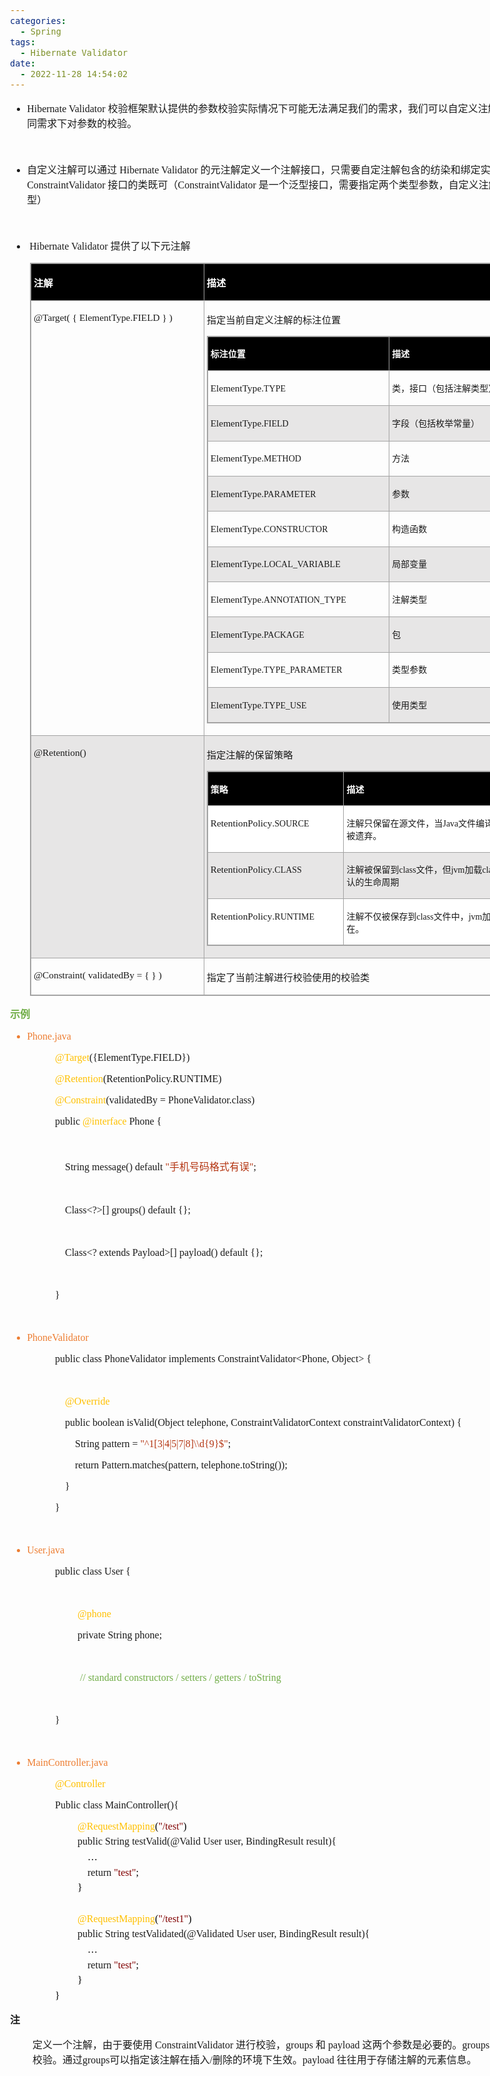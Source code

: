 ```yaml
---
categories:
  - Spring
tags:
  - Hibernate Validator
date:
  - 2022-11-28 14:54:02
---
```


<body lang=zh-CN style='font-family:"Microsoft YaHei UI";font-size:12.0pt'>
<!--StartFragment-->

<div style='direction:ltr;border-width:100%'>

<div style='direction:ltr;margin-top:0in;margin-left:0in;width:9.6472in'>

<div style='direction:ltr;margin-top:0in;margin-left:0in;width:9.6472in'>

<ul type=disc style='direction:ltr;unicode-bidi:embed;margin-top:0in;
 margin-bottom:0in'>
 <li style='margin-top:0;margin-bottom:0;vertical-align:middle'><span
     style='font-family:"Comic Sans MS";font-size:12.0pt' lang=zh-CN>Hibernate
     Validator</span><span style='font-family:"Comic Sans MS";font-size:12.0pt'
     lang=en-US> </span><span style='font-family:"Microsoft YaHei UI";
     font-size:12.0pt' lang=zh-CN>校验框架默认提供的参数校验实际情况下可能无法满足我们的需求，我们可以自定义注解校验注解，实现对不同需求下对参数的校验。</span></li>
</ul>

<p style='margin-left:.375in;font-family:"Microsoft YaHei UI";
font-size:12.0pt'>&nbsp;</p>

<ul type=disc style='direction:ltr;unicode-bidi:embed;margin-top:0in;
 margin-bottom:0in'>
 <li style='margin-top:0;margin-bottom:0;vertical-align:middle'><span
     style='font-family:"Microsoft YaHei UI";font-size:12.0pt' lang=zh-CN>自定义注解可以通过</span><span
     style='font-family:"Comic Sans MS";font-size:12.0pt' lang=en-US> </span><span
     style='font-family:"Comic Sans MS";font-size:12.0pt' lang=zh-CN>Hibernate
     Validator</span><span style='font-family:"Comic Sans MS";font-size:12.0pt'
     lang=en-US> </span><span style='font-family:"Microsoft YaHei UI";
     font-size:12.0pt' lang=zh-CN>的元注解定义一个注解接口，只需要自定注解包含的纺染和绑定实现了</span><span
     style='font-family:"Comic Sans MS";font-size:12.0pt' lang=en-US> </span><span
     style='font-family:"Comic Sans MS";font-size:12.0pt' lang=zh-CN>ConstraintValidator</span><span
     style='font-family:"Comic Sans MS";font-size:12.0pt' lang=en-US> </span><span
     style='font-family:"Microsoft YaHei UI";font-size:12.0pt' lang=zh-CN>接口的类既可（</span><span
     style='font-family:"Comic Sans MS";font-size:12.0pt' lang=zh-CN>ConstraintValidator</span><span
     style='font-family:"Microsoft YaHei UI";font-size:12.0pt' lang=en-US> </span><span
     style='font-family:"Microsoft YaHei UI";font-size:12.0pt' lang=zh-CN>是一个泛型接口，需要指定两个类型参数，自定义注解类型与修饰目标的类型）</span></li>
</ul>

<p style='font-family:"Comic Sans MS";font-size:12.0pt'>&nbsp;</p>

<ul type=disc style='direction:ltr;unicode-bidi:embed;margin-top:0in;
 margin-bottom:0in'>
 <li style='margin-top:0;margin-bottom:0;vertical-align:middle'><span
     style='font-family:"Comic Sans MS";font-size:12.0pt' lang=en-US><span
     style='mso-spacerun:yes'> </span></span><span style='font-family:"Comic Sans MS";
     font-size:12.0pt' lang=zh-CN>Hibernate Validator</span><span
     style='font-family:"Comic Sans MS";font-size:12.0pt' lang=en-US> </span><span
     style='font-family:"Microsoft YaHei UI";font-size:12.0pt' lang=zh-CN>提供了以下元注解</span></li>
</ul>

<div style='direction:ltr'>

<table border=1 cellpadding=0 cellspacing=0 valign=top style='direction:ltr;
 border-collapse:collapse;border-style:solid;border-color:#A3A3A3;border-width:
 1pt;margin-left:.3333in' title="" summary="">
 <tr>
  <td style='border-style:solid;border-color:#A3A3A3;border-width:1pt;
  background-color:black;vertical-align:top;width:2.7694in;padding:2.0pt 3.0pt 2.0pt 3.0pt'>
  <p style='font-family:"Microsoft YaHei UI";font-size:11.5pt;
  color:white'><span style='font-weight:bold'>注解</span></p>
  </td>
  <td style='border-style:solid;border-color:#A3A3A3;border-width:1pt;
  background-color:black;vertical-align:top;width:6.4145in;padding:2.0pt 3.0pt 2.0pt 3.0pt'>
  <p style='font-family:"Microsoft YaHei UI";font-size:11.5pt;
  color:white'><span style='font-weight:bold'>描述</span></p>
  </td>
 </tr>
 <tr>
  <td style='border-style:solid;border-color:#A3A3A3;border-width:1pt;
  vertical-align:top;width:2.7888in;padding:2.0pt 3.0pt 2.0pt 3.0pt'>
  <p style='font-family:"Comic Sans MS";font-size:11.5pt'><span
  lang=zh-CN>@Target(</span><span lang=en-US> </span><span lang=zh-CN>{</span><span
  lang=en-US> </span><span lang=zh-CN>ElementType.FIELD</span><span lang=en-US>
  </span><span lang=zh-CN>}</span><span lang=en-US> </span><span lang=zh-CN>)</span></p>
  </td>
  <td style='border-style:solid;border-color:#A3A3A3;border-width:1pt;
  vertical-align:top;width:6.527in;padding:2.0pt 3.0pt 2.0pt 3.0pt'>
  <p style='font-family:"Microsoft YaHei UI";font-size:11.5pt'>指定当前自定义注解的标注位置</p>
  <div style='direction:ltr'>
  <table border=1 cellpadding=0 cellspacing=0 valign=top style='direction:ltr;
   border-collapse:collapse;border-style:solid;border-color:#A3A3A3;border-width:
   1pt' title="" summary="">
   <tr>
    <td style='border-style:solid;border-color:#A3A3A3;border-width:1pt;
    background-color:black;vertical-align:top;width:2.9402in;padding:2.0pt 3.0pt 2.0pt 3.0pt'>
    <p style='font-family:"Microsoft YaHei UI";font-size:10.5pt;
    color:white'><span style='font-weight:bold'>标注位置</span></p>
    </td>
    <td style='border-style:solid;border-color:#A3A3A3;border-width:1pt;
    background-color:black;vertical-align:top;width:3.4229in;padding:2.0pt 3.0pt 2.0pt 3.0pt'>
    <p style='font-family:"Microsoft YaHei UI";font-size:10.5pt;
    color:white'><span style='font-weight:bold'>描述</span></p>
    </td>
   </tr>
   <tr>
    <td style='border-style:solid;border-color:#A3A3A3;border-width:1pt;
    vertical-align:top;width:2.9402in;padding:2.0pt 3.0pt 2.0pt 3.0pt'>
    <p style='font-family:"Comic Sans MS"'><span style='font-size:
    11.5pt'>ElementType.</span><span style='font-size:10.5pt'>TYPE </span></p>
    </td>
    <td style='border-style:solid;border-color:#A3A3A3;border-width:1pt;
    vertical-align:top;width:3.4229in;padding:2.0pt 3.0pt 2.0pt 3.0pt'>
    <p style='font-family:"Microsoft YaHei UI";font-size:10.5pt'>类，接口（包括注解类型）或枚举</p>
    </td>
   </tr>
   <tr>
    <td style='border-style:solid;border-color:#A3A3A3;border-width:1pt;
    background-color:#E7E6E6;vertical-align:top;width:2.9402in;padding:2.0pt 3.0pt 2.0pt 3.0pt'>
    <p style='font-family:"Comic Sans MS"'><span style='font-size:
    11.5pt'>ElementType.</span><span style='font-size:10.5pt'>FIELD</span></p>
    </td>
    <td style='border-style:solid;border-color:#A3A3A3;border-width:1pt;
    background-color:#E7E6E6;vertical-align:top;width:3.4229in;padding:2.0pt 3.0pt 2.0pt 3.0pt'>
    <p style='font-family:"Microsoft YaHei UI";font-size:10.5pt'>字段（包括枚举常量）</p>
    </td>
   </tr>
   <tr>
    <td style='border-style:solid;border-color:#A3A3A3;border-width:1pt;
    vertical-align:top;width:2.9402in;padding:2.0pt 3.0pt 2.0pt 3.0pt'>
    <p style='font-family:"Comic Sans MS"'><span style='font-size:
    11.5pt'>ElementType.</span><span style='font-size:10.5pt'>METHOD</span></p>
    </td>
    <td style='border-style:solid;border-color:#A3A3A3;border-width:1pt;
    vertical-align:top;width:3.4229in;padding:2.0pt 3.0pt 2.0pt 3.0pt'>
    <p style='font-family:"Microsoft YaHei UI";font-size:10.5pt'>方法</p>
    </td>
   </tr>
   <tr>
    <td style='border-style:solid;border-color:#A3A3A3;border-width:1pt;
    background-color:#E7E6E6;vertical-align:top;width:2.9402in;padding:2.0pt 3.0pt 2.0pt 3.0pt'>
    <p style='font-family:"Comic Sans MS"'><span style='font-size:
    11.5pt'>ElementType.</span><span style='font-size:10.5pt'>PARAMETER</span></p>
    </td>
    <td style='border-style:solid;border-color:#A3A3A3;border-width:1pt;
    background-color:#E7E6E6;vertical-align:top;width:3.4229in;padding:2.0pt 3.0pt 2.0pt 3.0pt'>
    <p style='font-family:"Microsoft YaHei UI";font-size:10.5pt'>参数</p>
    </td>
   </tr>
   <tr>
    <td style='border-style:solid;border-color:#A3A3A3;border-width:1pt;
    vertical-align:top;width:2.9402in;padding:2.0pt 3.0pt 2.0pt 3.0pt'>
    <p style='font-family:"Comic Sans MS"'><span style='font-size:
    11.5pt'>ElementType.</span><span style='font-size:10.5pt'>CONSTRUCTOR</span></p>
    </td>
    <td style='border-style:solid;border-color:#A3A3A3;border-width:1pt;
    vertical-align:top;width:3.4229in;padding:2.0pt 3.0pt 2.0pt 3.0pt'>
    <p style='font-family:"Microsoft YaHei UI";font-size:10.5pt'>构造函数</p>
    </td>
   </tr>
   <tr>
    <td style='border-style:solid;border-color:#A3A3A3;border-width:1pt;
    background-color:#E7E6E6;vertical-align:top;width:2.9402in;padding:2.0pt 3.0pt 2.0pt 3.0pt'>
    <p style='font-family:"Comic Sans MS"'><span style='font-size:
    11.5pt'>ElementType.</span><span style='font-size:10.5pt'>LOCAL_VARIABLE</span></p>
    </td>
    <td style='border-style:solid;border-color:#A3A3A3;border-width:1pt;
    background-color:#E7E6E6;vertical-align:top;width:3.4229in;padding:2.0pt 3.0pt 2.0pt 3.0pt'>
    <p style='font-family:"Microsoft YaHei UI";font-size:10.5pt'>局部变量</p>
    </td>
   </tr>
   <tr>
    <td style='border-style:solid;border-color:#A3A3A3;border-width:1pt;
    vertical-align:top;width:2.9402in;padding:2.0pt 3.0pt 2.0pt 3.0pt'>
    <p style='font-family:"Comic Sans MS"'><span style='font-size:
    11.5pt'>ElementType.</span><span style='font-size:10.5pt'>ANNOTATION_TYPE</span></p>
    </td>
    <td style='border-style:solid;border-color:#A3A3A3;border-width:1pt;
    vertical-align:top;width:3.4229in;padding:2.0pt 3.0pt 2.0pt 3.0pt'>
    <p style='font-family:"Microsoft YaHei UI";font-size:10.5pt'>注解类型</p>
    </td>
   </tr>
   <tr>
    <td style='border-style:solid;border-color:#A3A3A3;border-width:1pt;
    background-color:#E7E6E6;vertical-align:top;width:2.9402in;padding:2.0pt 3.0pt 2.0pt 3.0pt'>
    <p style='font-family:"Comic Sans MS"'><span style='font-size:
    11.5pt'>ElementType.</span><span style='font-size:10.5pt'>PACKAGE</span></p>
    </td>
    <td style='border-style:solid;border-color:#A3A3A3;border-width:1pt;
    background-color:#E7E6E6;vertical-align:top;width:3.4229in;padding:2.0pt 3.0pt 2.0pt 3.0pt'>
    <p style='font-family:"Microsoft YaHei UI";font-size:10.5pt'>包</p>
    </td>
   </tr>
   <tr>
    <td style='border-style:solid;border-color:#A3A3A3;border-width:1pt;
    vertical-align:top;width:2.9402in;padding:2.0pt 3.0pt 2.0pt 3.0pt'>
    <p style='font-family:"Comic Sans MS"'><span style='font-size:
    11.5pt'>ElementType.</span><span style='font-size:10.5pt'>TYPE_PARAMETER</span></p>
    </td>
    <td style='border-style:solid;border-color:#A3A3A3;border-width:1pt;
    vertical-align:top;width:3.4229in;padding:2.0pt 3.0pt 2.0pt 3.0pt'>
    <p style='font-family:"Microsoft YaHei UI";font-size:10.5pt'>类型参数</p>
    </td>
   </tr>
   <tr>
    <td style='border-style:solid;border-color:#A3A3A3;border-width:1pt;
    background-color:#E7E6E6;vertical-align:top;width:2.9402in;padding:2.0pt 3.0pt 2.0pt 3.0pt'>
    <p style='font-family:"Comic Sans MS"'><span style='font-size:
    11.5pt'>ElementType.</span><span style='font-size:10.5pt'>TYPE_USE</span></p>
    </td>
    <td style='border-style:solid;border-color:#A3A3A3;border-width:1pt;
    background-color:#E7E6E6;vertical-align:top;width:3.4229in;padding:2.0pt 3.0pt 2.0pt 3.0pt'>
    <p style='font-family:"Microsoft YaHei UI";font-size:10.5pt'>使用类型</p>
    </td>
   </tr>
  </table>
  </div>
  </td>
 </tr>
 <tr>
  <td style='border-style:solid;border-color:#A3A3A3;border-width:1pt;
  background-color:#E7E6E6;vertical-align:top;width:2.7694in;padding:2.0pt 3.0pt 2.0pt 3.0pt'>
  <p style='font-family:"Comic Sans MS";font-size:11.5pt'>@Retention()</p>
  </td>
  <td style='border-style:solid;border-color:#A3A3A3;border-width:1pt;
  background-color:#E7E6E6;vertical-align:top;width:6.5465in;padding:2.0pt 3.0pt 2.0pt 3.0pt'>
  <p style='font-family:"Microsoft YaHei UI";font-size:11.5pt'>指定注解的保留策略</p>
  <div style='direction:ltr'>
  <table border=1 cellpadding=0 cellspacing=0 valign=top style='direction:ltr;
   border-collapse:collapse;border-style:solid;border-color:#A3A3A3;border-width:
   1pt' title="" summary="">
   <tr>
    <td style='border-style:solid;border-color:#A3A3A3;border-width:1pt;
    background-color:black;vertical-align:top;width:2.1854in;padding:2.0pt 3.0pt 2.0pt 3.0pt'>
    <p style='font-family:"Microsoft YaHei UI";font-size:10.5pt;
    color:white'><span style='font-weight:bold'>策略</span></p>
    </td>
    <td style='border-style:solid;border-color:#A3A3A3;border-width:1pt;
    background-color:black;vertical-align:top;width:4.1784in;padding:2.0pt 3.0pt 2.0pt 3.0pt'>
    <p style='font-family:"Microsoft YaHei UI";font-size:10.5pt;
    color:white'><span style='font-weight:bold'>描述</span></p>
    </td>
   </tr>
   <tr>
    <td style='border-style:solid;border-color:#A3A3A3;border-width:1pt;
    background-color:white;vertical-align:top;width:2.1854in;padding:2.0pt 3.0pt 2.0pt 3.0pt'>
    <p style='font-family:"Comic Sans MS"'><span style='font-size:
    11.5pt' lang=zh-CN>RetentionPolicy</span><span style='font-size:11.5pt'
    lang=en-US>.</span><span style='font-size:10.5pt' lang=zh-CN>SOURCE</span></p>
    </td>
    <td style='border-style:solid;border-color:#A3A3A3;border-width:1pt;
    background-color:white;vertical-align:top;width:4.1784in;padding:2.0pt 3.0pt 2.0pt 3.0pt'>
    <p style='font-size:10.5pt'><span style='font-family:"Microsoft YaHei UI"'>注解只保留在源文件，当</span><span
    style='font-family:"Comic Sans MS"'>Java</span><span style='font-family:
    "Microsoft YaHei UI"'>文件编译成</span><span style='font-family:"Comic Sans MS"'>class</span><span
    style='font-family:"Microsoft YaHei UI"'>文件的时候，注解被遗弃。 </span></p>
    </td>
   </tr>
   <tr>
    <td style='border-style:solid;border-color:#A3A3A3;border-width:1pt;
    background-color:#E7E6E6;vertical-align:top;width:2.1854in;padding:2.0pt 3.0pt 2.0pt 3.0pt'>
    <p style='font-family:"Comic Sans MS"'><span style='font-size:
    11.5pt' lang=zh-CN>RetentionPolicy</span><span style='font-size:11.5pt'
    lang=en-US>.</span><span style='font-size:10.5pt' lang=zh-CN>CLASS</span></p>
    </td>
    <td style='border-style:solid;border-color:#A3A3A3;border-width:1pt;
    background-color:#E7E6E6;vertical-align:top;width:4.2472in;padding:2.0pt 3.0pt 2.0pt 3.0pt'>
    <p style='font-size:10.5pt'><span style='font-family:"Microsoft YaHei UI"'>注解被保留到</span><span
    style='font-family:"Comic Sans MS"'>class</span><span style='font-family:
    "Microsoft YaHei UI"'>文件，但</span><span style='font-family:"Comic Sans MS"'>jvm</span><span
    style='font-family:"Microsoft YaHei UI"'>加载</span><span style='font-family:
    "Comic Sans MS"'>class</span><span style='font-family:"Microsoft YaHei UI"'>文件时候被遗弃，这是默认的生命周期</span></p>
    </td>
   </tr>
   <tr>
    <td style='border-style:solid;border-color:#A3A3A3;border-width:1pt;
    background-color:white;vertical-align:top;width:2.1854in;padding:2.0pt 3.0pt 2.0pt 3.0pt'>
    <p style='font-family:"Comic Sans MS"'><span style='font-size:
    11.5pt' lang=zh-CN>RetentionPolicy</span><span style='font-size:11.5pt'
    lang=en-US>.</span><span style='font-size:10.5pt' lang=zh-CN>RUNTIME</span></p>
    </td>
    <td style='border-style:solid;border-color:#A3A3A3;border-width:1pt;
    background-color:white;vertical-align:top;width:4.2472in;padding:2.0pt 3.0pt 2.0pt 3.0pt'>
    <p style='font-size:10.5pt'><span style='font-family:"Microsoft YaHei UI"'>注解不仅被保存到</span><span
    style='font-family:"Comic Sans MS"'>class</span><span style='font-family:
    "Microsoft YaHei UI"'>文件中，</span><span style='font-family:"Comic Sans MS"'>jvm</span><span
    style='font-family:"Microsoft YaHei UI"'>加载</span><span style='font-family:
    "Comic Sans MS"'>class</span><span style='font-family:"Microsoft YaHei UI"'>文件之后，仍然存在。</span></p>
    </td>
   </tr>
  </table>
  </div>
  </td>
 </tr>
 <tr>
  <td style='border-style:solid;border-color:#A3A3A3;border-width:1pt;
  vertical-align:top;width:2.7694in;padding:2.0pt 3.0pt 2.0pt 3.0pt'>
  <p style='font-family:"Comic Sans MS";font-size:11.5pt'><span
  lang=zh-CN>@Constraint(</span><span lang=en-US> </span><span lang=zh-CN>validatedBy
  = </span><span lang=en-US>{ } </span><span lang=zh-CN>)</span></p>
  </td>
  <td style='border-style:solid;border-color:#A3A3A3;border-width:1pt;
  vertical-align:top;width:6.4145in;padding:2.0pt 3.0pt 2.0pt 3.0pt'>
  <p style='font-family:"Microsoft YaHei UI";font-size:11.5pt'>指定了当前注解进行校验使用的校验类</p>
  </td>
 </tr>
</table>

</div>

<p style='font-family:"Microsoft YaHei UI";font-size:12.0pt;
color:#70AD47'><span style='font-weight:bold'>示例</span></p>

<ul type=disc style='direction:ltr;unicode-bidi:embed;margin-top:0in;
 margin-bottom:0in'>
 <li style='margin-top:0;margin-bottom:0;vertical-align:middle;color:#ED7D31'
     lang=en-US><span style='font-family:"Comic Sans MS";font-size:12.0pt'>Phone.java</span></li>
</ul>

<p style='margin-left:.75in;font-family:"Comic Sans MS";font-size:
12.0pt'><span style='color:#FFC000'>@Target</span>({ElementType.FIELD})</p>

<p style='margin-left:.75in;font-family:"Comic Sans MS";font-size:
12.0pt'><span style='color:#FFC000'>@Retention</span>(RetentionPolicy.RUNTIME)</p>

<p style='margin-left:.75in;font-family:"Comic Sans MS";font-size:
12.0pt'><span style='color:#FFC000'>@Constraint</span>(validatedBy =
PhoneValidator.class)</p>

<p style='margin-left:.75in;font-family:"Comic Sans MS";font-size:
12.0pt'>public <span style='color:#FFC000'>@interface</span> Phone {</p>

<p style='margin-left:.75in;font-family:"Comic Sans MS";font-size:
12.0pt'>&nbsp;</p>

<p style='margin-left:.75in;font-size:12.0pt'><span
style='font-family:"Comic Sans MS"'><span style='mso-spacerun:yes'>   
</span>String message() default </span><span style='font-family:"Comic Sans MS";
color:#B43512'>&quot;</span><span style='font-family:"Microsoft YaHei UI";
color:#B43512'>手机号码格式有误</span><span style='font-family:"Comic Sans MS";
color:#B43512'>&quot;</span><span style='font-family:"Comic Sans MS"'>;</span></p>

<p style='margin-left:.75in;font-family:"Comic Sans MS";font-size:
12.0pt'>&nbsp;</p>

<p style='margin-left:.75in;font-family:"Comic Sans MS";font-size:
12.0pt'><span style='mso-spacerun:yes'>    </span>Class&lt;?&gt;[] groups()
default {};</p>

<p style='margin-left:.75in;font-family:"Comic Sans MS";font-size:
12.0pt'>&nbsp;</p>

<p style='margin-left:.75in;font-family:"Comic Sans MS";font-size:
12.0pt'><span style='mso-spacerun:yes'>    </span>Class&lt;? extends
Payload&gt;[] payload() default {};</p>

<p style='margin-left:.75in;font-family:"Comic Sans MS";font-size:
12.0pt'>&nbsp;</p>

<p style='margin-left:.75in;font-family:"Comic Sans MS";font-size:
12.0pt'>}</p>

<p style='margin-left:.75in;font-family:"Comic Sans MS";font-size:
12.0pt'>&nbsp;</p>

<ul type=disc style='direction:ltr;unicode-bidi:embed;margin-top:0in;
 margin-bottom:0in'>
 <li style='margin-top:0;margin-bottom:0;vertical-align:middle;color:#ED7D31'><span
     style='font-family:"Comic Sans MS";font-size:12.0pt'>PhoneValidator</span></li>
</ul>

<p style='margin-left:.75in;font-family:"Comic Sans MS";font-size:
12.0pt'>public class PhoneValidator implements ConstraintValidator&lt;Phone,
Object&gt; {</p>

<p style='margin-left:.75in;font-family:"Comic Sans MS";font-size:
12.0pt'>&nbsp;</p>

<p style='margin-left:.75in;font-family:"Comic Sans MS";font-size:
12.0pt'><span style='mso-spacerun:yes'>    </span><span style='color:#FFC000'>@Override</span></p>

<p style='margin-left:.75in;font-family:"Comic Sans MS";font-size:
12.0pt'><span style='mso-spacerun:yes'>    </span>public boolean isValid(Object
telephone, ConstraintValidatorContext constraintValidatorContext) {</p>

<p style='margin-left:.75in;font-family:"Comic Sans MS";font-size:
12.0pt'><span style='mso-spacerun:yes'>        </span>String pattern = <span
style='color:#B43512'>&quot;^1[3|4|5|7|8]\\d{9}$&quot;</span>;</p>

<p style='margin-left:.75in;font-family:"Comic Sans MS";font-size:
12.0pt'><span style='mso-spacerun:yes'>        </span>return
Pattern.matches(pattern, telephone.toString());</p>

<p style='margin-left:.75in;font-family:"Comic Sans MS";font-size:
12.0pt'><span style='mso-spacerun:yes'>    </span>}</p>

<p style='margin-left:.75in;font-family:"Comic Sans MS";font-size:
12.0pt'>}</p>

<p style='margin-left:.75in;font-family:"Comic Sans MS";font-size:
12.0pt;color:#ED7D31'>&nbsp;</p>

<ul type=disc style='direction:ltr;unicode-bidi:embed;margin-top:0in;
 margin-bottom:0in'>
 <li style='margin-top:0;margin-bottom:0;vertical-align:middle;margin-top:0pt;
     margin-bottom:12pt;color:#ED7D31' lang=en-US><span style='font-family:
     "Comic Sans MS";font-size:12.0pt'>User.java</span></li>
</ul>

<p style='margin-left:.75in;font-family:"Comic Sans MS";font-size:
12.0pt'>public class User {</p>

<p style='margin-left:.75in;font-family:"Comic Sans MS";font-size:
12.0pt'>&nbsp;</p>

<p style='margin-left:1.125in;font-family:"Comic Sans MS";
font-size:12.0pt;color:#FFC000' lang=en-US>@phone</p>

<p style='margin-left:1.125in;font-family:"Comic Sans MS";
font-size:12.0pt'><span lang=zh-CN>private String </span><span lang=en-US>phone</span><span
lang=zh-CN>;</span></p>

<p style='margin-left:.75in;font-family:"Comic Sans MS";font-size:
12.0pt'>&nbsp;</p>

<p style='margin-left:1.125in;font-family:"Comic Sans MS";
font-size:12.0pt;color:#70AD47'><span style='mso-spacerun:yes'> </span>//
standard constructors / setters / getters / toString</p>

<p style='margin-left:.75in;font-family:"Comic Sans MS";font-size:
12.0pt'>&nbsp;</p>

<p style='margin-left:.75in;font-family:"Comic Sans MS";font-size:
12.0pt'>}</p>

<p style='margin-top:0pt;margin-bottom:12pt;font-family:"Comic Sans MS";
font-size:12.0pt;color:#70AD47'>&nbsp;</p>

<ul type=disc style='direction:ltr;unicode-bidi:embed;margin-top:0in;
 margin-bottom:0in'>
 <li style='margin-top:0;margin-bottom:0;vertical-align:middle;margin-top:0pt;
     margin-bottom:12pt;color:#ED7D31' lang=en-US><span style='font-family:
     "Comic Sans MS";font-size:12.0pt'>MainController.java</span></li>
</ul>

<p style='margin-left:.75in;margin-top:0pt;margin-bottom:12pt;font-family:"Comic Sans MS";
font-size:12.0pt;color:#FFC000' lang=en-US>@Controller</p>

<p style='margin-left:.75in;margin-top:0pt;margin-bottom:12pt;font-family:"Comic Sans MS";
font-size:12.0pt' lang=en-US>Public class MainController(){</p>

<p style='margin-left:1.125in;margin-top:5pt;margin-bottom:5pt;font-size:12.0pt'><span
style='font-family:"Comic Sans MS";color:#FFC000'>@RequestMapping</span><span
style='font-family:"Comic Sans MS";color:black'>(</span><span style='font-family:
"Comic Sans MS";color:maroon'>&quot;/test&quot;</span><span style='font-family:
"Comic Sans MS";color:black'>)</span><span style='font-family:"Microsoft YaHei UI";
color:black'>&nbsp;&nbsp;&nbsp;&nbsp;</span></p>

<p style='margin-left:1.125in;margin-top:5pt;margin-bottom:5pt;font-size:12.0pt'><span
style='font-family:"Comic Sans MS"'>public</span><span style='font-family:"Microsoft YaHei UI"'>&nbsp;</span><span
style='font-family:"Comic Sans MS"'>String</span><span style='font-family:"Microsoft YaHei UI"'>&nbsp;</span><span
style='font-family:"Comic Sans MS"'>testValid(@Valid</span><span
style='font-family:"Microsoft YaHei UI"'>&nbsp;</span><span style='font-family:
"Comic Sans MS"'>User</span><span style='font-family:"Microsoft YaHei UI"'>&nbsp;</span><span
style='font-family:"Comic Sans MS"'>user,</span><span style='font-family:"Microsoft YaHei UI"'>&nbsp;</span><span
style='font-family:"Comic Sans MS"'>BindingResult</span><span style='font-family:
"Microsoft YaHei UI"'>&nbsp;</span><span style='font-family:"Comic Sans MS"'>result){</span></p>

<p style='margin-left:1.125in;margin-top:5pt;margin-bottom:5pt;font-family:
"Comic Sans MS";font-size:12.0pt;color:black' lang=en-US><span
style='mso-spacerun:yes'>    </span>…</p>

<p style='margin-left:1.125in;margin-top:5pt;margin-bottom:5pt;font-size:12.0pt'><span
style='font-family:"Microsoft YaHei UI";color:black'>&nbsp;&nbsp;&nbsp;&nbsp;</span><span
style='font-family:"Comic Sans MS"'>return</span><span style='font-family:"Microsoft YaHei UI";
color:black'>&nbsp;</span><span style='font-family:"Comic Sans MS";color:maroon'>&quot;test&quot;</span><span
style='font-family:"Comic Sans MS";color:black'>;</span></p>

<p style='margin-left:1.125in;margin-top:5pt;margin-bottom:5pt;font-family:
"Comic Sans MS";font-size:12.0pt;color:black'>}</p>

<p style='margin-left:1.125in;margin-top:5pt;margin-bottom:5pt;font-family:
"Comic Sans MS";font-size:12.0pt;color:black'>&nbsp;</p>

<p style='margin-left:1.125in;margin-top:5pt;margin-bottom:5pt;font-size:12.0pt'><span
style='font-family:"Comic Sans MS";color:#FFC000' lang=zh-CN>@RequestMapping</span><span
style='font-family:"Comic Sans MS";color:black' lang=zh-CN>(</span><span
style='font-family:"Comic Sans MS";color:maroon' lang=zh-CN>&quot;/test</span><span
style='font-family:"Comic Sans MS";color:maroon' lang=en-US>1</span><span
style='font-family:"Comic Sans MS";color:maroon' lang=zh-CN>&quot;</span><span
style='font-family:"Comic Sans MS";color:black' lang=zh-CN>)</span><span
style='font-family:"Microsoft YaHei UI";color:black' lang=zh-CN>&nbsp;&nbsp;&nbsp;&nbsp;</span></p>

<p style='margin-left:1.125in;margin-top:5pt;margin-bottom:5pt;font-size:12.0pt'><span
style='font-family:"Comic Sans MS"' lang=zh-CN>public</span><span
style='font-family:"Microsoft YaHei UI"' lang=zh-CN>&nbsp;</span><span
style='font-family:"Comic Sans MS"' lang=zh-CN>String</span><span
style='font-family:"Microsoft YaHei UI"' lang=zh-CN>&nbsp;</span><span
style='font-family:"Comic Sans MS"' lang=zh-CN>testValid</span><span
style='font-family:"Comic Sans MS"' lang=en-US>ated</span><span
style='font-family:"Comic Sans MS"' lang=zh-CN>(@Valid</span><span
style='font-family:"Comic Sans MS"' lang=en-US>ated</span><span
style='font-family:"Microsoft YaHei UI"' lang=zh-CN>&nbsp;</span><span
style='font-family:"Comic Sans MS"' lang=zh-CN>User</span><span
style='font-family:"Microsoft YaHei UI"' lang=zh-CN>&nbsp;</span><span
style='font-family:"Comic Sans MS"' lang=zh-CN>user,</span><span
style='font-family:"Microsoft YaHei UI"' lang=zh-CN>&nbsp;</span><span
style='font-family:"Comic Sans MS"' lang=zh-CN>BindingResult</span><span
style='font-family:"Microsoft YaHei UI"' lang=zh-CN>&nbsp;</span><span
style='font-family:"Comic Sans MS"' lang=zh-CN>result){</span></p>

<p style='margin-left:1.125in;margin-top:5pt;margin-bottom:5pt;font-family:
"Comic Sans MS";font-size:12.0pt;color:black' lang=en-US><span
style='mso-spacerun:yes'>    </span>…</p>

<p style='margin-left:1.125in;margin-top:5pt;margin-bottom:5pt;font-size:12.0pt'><span
style='font-family:"Microsoft YaHei UI";color:black'>&nbsp;&nbsp;&nbsp;&nbsp;</span><span
style='font-family:"Comic Sans MS"'>return</span><span style='font-family:"Microsoft YaHei UI";
color:black'>&nbsp;</span><span style='font-family:"Comic Sans MS";color:maroon'>&quot;test&quot;</span><span
style='font-family:"Comic Sans MS";color:black'>;</span></p>

<p style='margin-left:1.125in;margin-top:5pt;margin-bottom:5pt;font-family:
"Comic Sans MS";font-size:12.0pt;color:black'>}</p>

<p style='margin-left:.75in;margin-top:5pt;margin-bottom:5pt;font-family:"Comic Sans MS";
font-size:12.0pt;color:black' lang=en-US>}</p>

<p style='font-family:"Microsoft YaHei UI";font-size:12.0pt'><span
style='font-weight:bold'>注</span></p>

<p style='margin-left:.375in;font-size:12.0pt'><span
style='font-family:"Microsoft YaHei UI"' lang=zh-CN>定义一个注解，由于要使用</span><span
style='font-family:"Microsoft YaHei UI"' lang=en-US> </span><span
style='font-family:"Comic Sans MS"' lang=zh-CN>ConstraintValidator</span><span
style='font-family:"Comic Sans MS"' lang=en-US> </span><span style='font-family:
"Microsoft YaHei UI"' lang=zh-CN>进行校验，</span><span style='font-family:"Comic Sans MS"'
lang=zh-CN>groups </span><span style='font-family:"Microsoft YaHei UI"'
lang=zh-CN>和</span><span style='font-family:"Comic Sans MS"' lang=zh-CN>
payload</span><span style='font-family:"Comic Sans MS"' lang=en-US> </span><span
style='font-family:"Microsoft YaHei UI"' lang=zh-CN>这两个参数是必要的。</span><span
style='font-family:"Comic Sans MS"' lang=zh-CN>groups</span><span
style='font-family:"Microsoft YaHei UI"' lang=zh-CN>可以用于注解的分组校验。通过</span><span
style='font-family:"Comic Sans MS"' lang=zh-CN>groups</span><span
style='font-family:"Microsoft YaHei UI"' lang=zh-CN>可以指定该注解在插入</span><span
style='font-family:"Comic Sans MS"' lang=zh-CN>/</span><span style='font-family:
"Microsoft YaHei UI"' lang=zh-CN>删除的环境下生效。</span><span style='font-family:"Comic Sans MS"'
lang=zh-CN>payload</span><span style='font-family:"Comic Sans MS"' lang=en-US> </span><span
style='font-family:"Microsoft YaHei UI"' lang=zh-CN>往往用于存储注解的元素信息。</span></p>

</div>

</div>

</div>

<!--EndFragment-->
</body>
